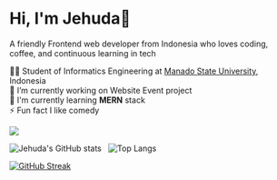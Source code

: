 # Hi, I'm Jehuda👋

A friendly Frontend web developer from Indonesia who loves coding, coffee, and continuous learning in tech<br/>

👨‍🎓 Student of Informatics Engineering at [Manado State University](https://unima.ac.id/), Indonesia<br/>
🔭 I’m currently working on Website Event project<br/>
🌱 I'm currently learning <b>MERN</b> stack<br/>
⚡ Fun fact I like comedy<br/>

![](https://komarev.com/ghpvc/?username=Jehudavd&color=orange)

![Jehuda's GitHub stats](https://github-readme-stats.vercel.app/api?username=Jehudavd&show_icons=true&theme=great-gatsby)
&nbsp; ![Top Langs](https://github-readme-stats.vercel.app/api/top-langs/?username=Jehudavd&layout=compact&theme=great-gatsby)

[![GitHub Streak](https://streak-stats.demolab.com/?user=Jehudavd&theme=great-gatsby)](https://git.io/streak-stats)

